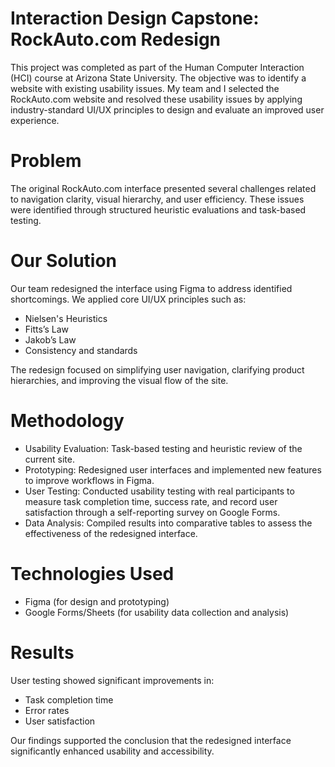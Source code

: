 # Interaction Design Capstone: RockAuto.com Redesign

This project was completed as part of the Human Computer Interaction (HCI) course at Arizona State University. The objective was to identify a website with existing usability issues. My team and I selected the RockAuto.com website and resolved these usability issues by applying industry-standard UI/UX principles to design and evaluate an improved user experience.

# Problem
The original RockAuto.com interface presented several challenges related to navigation clarity, visual hierarchy, and user efficiency. These issues were identified through structured heuristic evaluations and task-based testing.

# Our Solution
Our team redesigned the interface using Figma to address identified shortcomings. We applied core UI/UX principles such as:
- Nielsen's Heuristics
- Fitts’s Law
- Jakob’s Law
- Consistency and standards

The redesign focused on simplifying user navigation, clarifying product hierarchies, and improving the visual flow of the site.

# Methodology
- Usability Evaluation: Task-based testing and heuristic review of the current site.
- Prototyping: Redesigned user interfaces and implemented new features to improve workflows in Figma.
- User Testing: Conducted usability testing with real participants to measure task completion time, success rate, and record user satisfaction through a self-reporting survey on Google Forms.
- Data Analysis: Compiled results into comparative tables to assess the effectiveness of the redesigned interface.

# Technologies Used
- Figma (for design and prototyping)
- Google Forms/Sheets (for usability data collection and analysis)

# Results
User testing showed significant improvements in:
- Task completion time
- Error rates
- User satisfaction

Our findings supported the conclusion that the redesigned interface significantly enhanced usability and accessibility.
